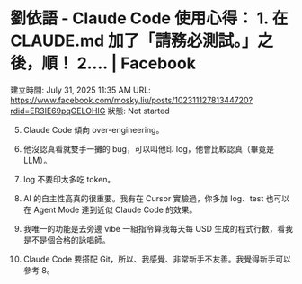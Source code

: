 # 劉依語 - Claude Code 使用心得： 1. 在 CLAUDE.md 加了「請務必測試。」之後，順！ 2.... | Facebook

建立時間: July 31, 2025 11:35 AM
URL: https://www.facebook.com/mosky.liu/posts/10231112781344720?rdid=ER3IE69pqGELOHIG
狀態: Not started

5. Claude Code 傾向 over-engineering。

6. 他沒認真看就雙手一攤的 bug，可以叫他印 log，他會比較認真（畢竟是 LLM）。

7. log 不要印太多吃 token。

8. AI 的自主性高真的很重要。我有在 Cursor 實驗過，你多加 log、test 也可以在 Agent Mode 達到近似 Claude Code 的效果。

9. 我唯一的功能是去旁邊 vibe 一組指令算我每天每 USD 生成的程式行數，看我是不是個合格的詠唱師。

10. Claude Code 要搭配 Git，所以、我感覺、非常新手不友善。我覺得新手可以參考 8。